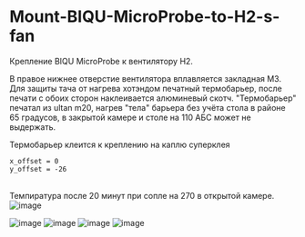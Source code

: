 # Mount-BIQU-MicroProbe-to-H2-s-fan
Крепление BIQU MicroProbe к вентилятору H2.

В правое нижнее отверстие вентилятора вплавляется закладная М3.
<br>Для защиты тача от нагрева хотэндом печатный термобарьер, после печати с обоих сторон наклеивается алюминевый скотч. "Термобарьер" печатал из ultan m20, нагрев "тела" барьера без учёта стола в районе 65 градусов, в закрытой камере и столе на 110 АБС может не выдержать.

Термобарьер клеится к креплению на каплю суперклея
```
x_offset = 0
y_offset = -26
```
<br>Темпиратура после 20 минут при сопле на 270 в открытой камере.
![image](https://github.com/Murrdo/Mount-BIQU-MicroProbe-to-H2-s-fan/assets/146051709/ea6e2467-02ba-4da5-bf3f-633b661e122a)

![image](https://github.com/Murrdo/Mount-BIQU-MicroProbe-to-H2-s-fan/assets/146051709/fe6bc823-b7f7-4632-a2ce-e6bbd371a3aa)
![image](https://github.com/Murrdo/Mount-BIQU-MicroProbe-to-H2-s-fan/assets/146051709/6c238fe5-9baa-4e0c-93ad-1246a46cf3cb)
![image](https://github.com/Murrdo/Mount-BIQU-MicroProbe-to-H2-s-fan/assets/146051709/1d02ecf9-40fd-4393-a225-e45aac88858e)
![image](https://github.com/Murrdo/Mount-BIQU-MicroProbe-to-H2-s-fan/assets/146051709/ca82a1eb-898c-4f2c-8e47-e1a3b25b95ab)
